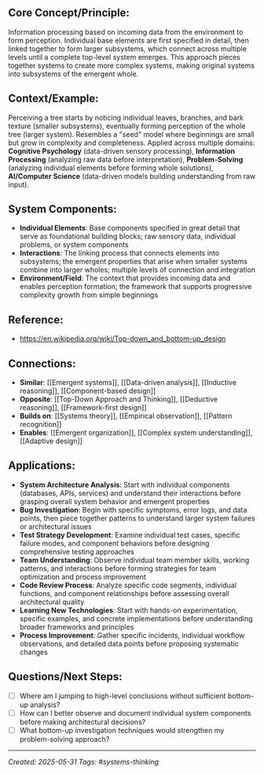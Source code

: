 ## Core Concept/Principle:

Information processing based on incoming data from the environment to form perception. Individual base elements are first specified in detail, then linked together to form larger subsystems, which connect across multiple levels until a complete top-level system emerges. This approach pieces together systems to create more complex systems, making original systems into subsystems of the emergent whole.

## Context/Example:

Perceiving a tree starts by noticing individual leaves, branches, and bark texture (smaller subsystems), eventually forming perception of the whole tree (larger system). Resembles a "seed" model where beginnings are small but grow in complexity and completeness. Applied across multiple domains: **Cognitive Psychology** (data-driven sensory processing), **Information Processing** (analyzing raw data before interpretation), **Problem-Solving** (analyzing individual elements before forming whole solutions), **AI/Computer Science** (data-driven models building understanding from raw input).

## System Components:

- **Individual Elements**: Base components specified in great detail that serve as foundational building blocks; raw sensory data, individual problems, or system components
- **Interactions**: The linking process that connects elements into subsystems; the emergent properties that arise when smaller systems combine into larger wholes; multiple levels of connection and integration
- **Environment/Field**: The context that provides incoming data and enables perception formation; the framework that supports progressive complexity growth from simple beginnings

## Reference:

- https://en.wikipedia.org/wiki/Top-down_and_bottom-up_design

## Connections:

- **Similar**: [[Emergent systems]], [[Data-driven analysis]], [[Inductive reasoning]], [[Component-based design]]
- **Opposite**: [[Top-Down Approach and Thinking]], [[Deductive reasoning]], [[Framework-first design]]
- **Builds on**: [[Systems theory]], [[Empirical observation]], [[Pattern recognition]]
- **Enables**: [[Emergent organization]], [[Complex system understanding]], [[Adaptive design]]

## Applications:

- **System Architecture Analysis**: Start with individual components (databases, APIs, services) and understand their interactions before grasping overall system behavior and emergent properties
- **Bug Investigation**: Begin with specific symptoms, error logs, and data points, then piece together patterns to understand larger system failures or architectural issues
- **Test Strategy Development**: Examine individual test cases, specific failure modes, and component behaviors before designing comprehensive testing approaches
- **Team Understanding**: Observe individual team member skills, working patterns, and interactions before forming strategies for team optimization and process improvement
- **Code Review Process**: Analyze specific code segments, individual functions, and component relationships before assessing overall architectural quality
- **Learning New Technologies**: Start with hands-on experimentation, specific examples, and concrete implementations before understanding broader frameworks and principles
- **Process Improvement**: Gather specific incidents, individual workflow observations, and detailed data points before proposing systematic changes

## Questions/Next Steps:

- [ ] Where am I jumping to high-level conclusions without sufficient bottom-up analysis?
- [ ] How can I better observe and document individual system components before making architectural decisions?
- [ ] What bottom-up investigation techniques would strengthen my problem-solving approach?

---

_Created: 2025-05-31_ _Tags: #systems-thinking_